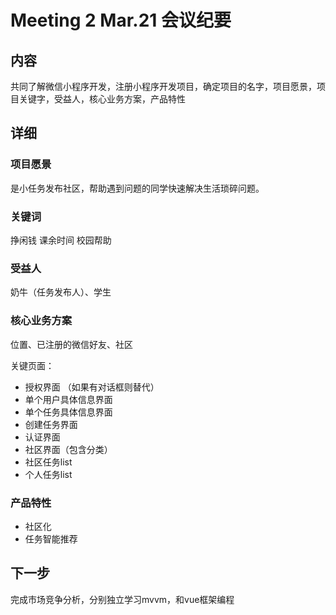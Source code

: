 # Meeting 2 Mar.21 会议纪要

## 内容

共同了解微信小程序开发，注册小程序开发项目，确定项目的名字，项目愿景，项目关键字，受益人，核心业务方案，产品特性

## 详细

### 项目愿景

是小任务发布社区，帮助遇到问题的同学快速解决生活琐碎问题。

### 关键词

挣闲钱  课余时间  校园帮助

### 受益人

奶牛（任务发布人）、学生

### 核心业务方案

位置、已注册的微信好友、社区

关键页面：

* 授权界面 （如果有对话框则替代）
* 单个用户具体信息界面
* 单个任务具体信息界面
* 创建任务界面
* 认证界面
* 社区界面（包含分类）
* 社区任务list
* 个人任务list

### 产品特性

- 社区化
- 任务智能推荐

## 下一步

完成市场竞争分析，分别独立学习mvvm，和vue框架编程